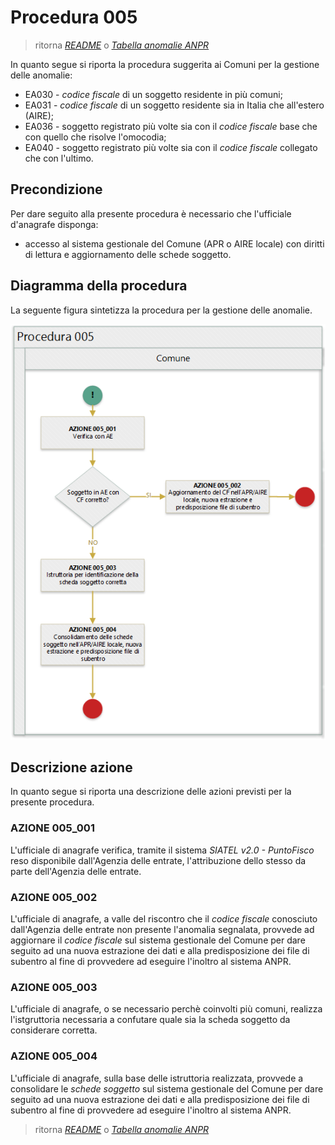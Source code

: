 # Procedura 005

> ritorna [*README*](../README.md) o [*Tabella anomalie ANPR*](../TAB01_ANOMALIE_ANPR.md)

In quanto segue si riporta la procedura suggerita ai Comuni per la gestione delle anomalie: 

- EA030 - *codice fiscale* di un soggetto residente in più comuni;
- EA031 - *codice fiscale* di un soggetto residente sia in Italia che all'estero (AIRE);
- EA036 - soggetto registrato più volte sia con il *codice fiscale* base che con quello che risolve l'omocodia;
- EA040 - soggetto registrato più volte sia con il *codice fiscale* collegato che con l'ultimo.


## Precondizione
Per dare seguito alla presente procedura è necessario che l'ufficiale d'anagrafe disponga:

- accesso al sistema gestionale del Comune (APR o AIRE locale) con diritti di lettura e aggiornamento delle schede soggetto.


## Diagramma della procedura
La seguente figura sintetizza la procedura per la gestione delle anomalie.

![Swimlane diagram procedura 005](image/IMAGE_005.png)

## Descrizione azione
In quanto segue si riporta una descrizione delle azioni previsti per la presente procedura.

### AZIONE 005_001
L'ufficiale di anagrafe verifica, tramite il sistema *SIATEL v2.0 - PuntoFisco* reso disponibile dall'Agenzia delle entrate, l'attribuzione dello stesso da parte dell'Agenzia delle entrate.

### AZIONE 005_002
L'ufficiale di anagrafe, a valle del riscontro che il *codice fiscale* conosciuto dall'Agenzia delle entrate non presente l'anomalia segnalata, provvede ad aggiornare il *codice fiscale* sul sistema gestionale del Comune per dare seguito ad una nuova estrazione dei dati e alla predisposizione dei file di subentro al fine di provvedere ad eseguire l'inoltro al sistema ANPR.

### AZIONE 005_003
L'ufficiale di anagrafe, o se necessario perchè coinvolti più comuni, realizza l'istgruttoria necessaria a confutare quale sia la scheda soggetto da considerare corretta.

### AZIONE 005_004
L'ufficiale di anagrafe, sulla base delle istruttoria realizzata, provvede a consolidare le *schede soggetto* sul sistema gestionale del Comune per dare seguito ad una nuova estrazione dei dati e alla predisposizione dei file di subentro al fine di provvedere ad eseguire l'inoltro al sistema ANPR.


> ritorna [*README*](../README.md) o [*Tabella anomalie ANPR*](../TAB01_ANOMALIE_ANPR.md)
